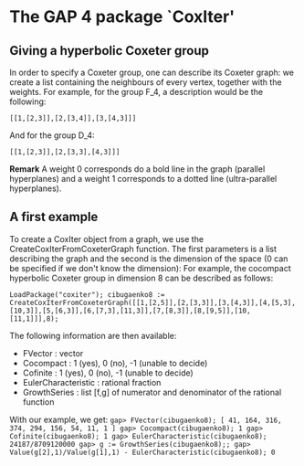 The GAP 4 package `CoxIter'
==============================

Giving a hyperbolic Coxeter group
---------------------------------
In order to specify a Coxeter group, one can describe its Coxeter graph: we create a list containing the neighbours of every vertex, together with the weights.
For example, for the group F_4, a description would be the following:

`
[[1,[2,3]],[2,[3,4]],[3,[4,3]]]
`

And for the group D_4:

`
[[1,[2,3]],[2,[3,3],[4,3]]]
`

**Remark**
A weight 0 corresponds do a bold line in the graph (parallel hyperplanes) and a weight 1 corresponds to a dotted line (ultra-parallel hyperplanes). 

A first example
-----------------
To create a CoxIter object from a graph, we use the CreateCoxIterFromCoxeterGraph function. The first parameters is a list describing the graph and the second is the dimension of the space (0 can be specified if we don't know the dimension):
For example, the cocompact hyperbolic Coxeter group in dimension 8 can be described as follows:

`
LoadPackage("coxiter");
cibugaenko8 := CreateCoxIterFromCoxeterGraph([[1,[2,5]],[2,[3,3]],[3,[4,3]],[4,[5,3],[10,3]],[5,[6,3]],[6,[7,3],[11,3]],[7,[8,3]],[8,[9,5]],[10,[11,1]]],8);
`

The following information are then available:
* FVector : vector
* Cocompact : 1 (yes), 0 (no), -1 (unable to decide)
* Cofinite : 1 (yes), 0 (no), -1 (unable to decide)
* EulerCharacteristic : rational fraction
* GrowthSeries : list [f,g] of numerator and denominator of the rational function

With our example, we get:
`
gap> FVector(cibugaenko8);
[ 41, 164, 316, 374, 294, 156, 54, 11, 1 ]
gap> Cocompact(cibugaenko8);
1
gap> Cofinite(cibugaenko8);
1
gap> EulerCharacteristic(cibugaenko8);
24187/8709120000
gap> g := GrowthSeries(cibugaenko8);;
gap> Value(g[2],1)/Value(g[1],1) - EulerCharacteristic(cibugaenko8);
0
`

